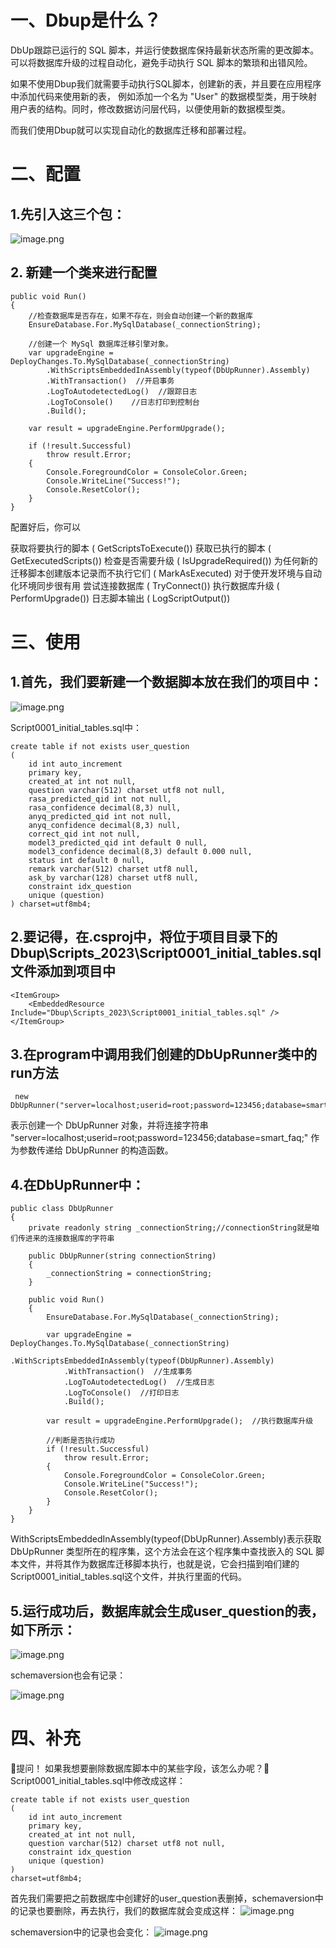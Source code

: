 
# 一、Dbup是什么？

DbUp跟踪已运行的 SQL 脚本，并运行使数据库保持最新状态所需的更改脚本。可以将数据库升级的过程自动化，避免手动执行 SQL 脚本的繁琐和出错风险。

如果不使用Dbup我们就需要手动执行SQL脚本，创建新的表，并且要在应用程序中添加代码来使用新的表，
例如添加一个名为 "User" 的数据模型类，用于映射用户表的结构。同时，修改数据访问层代码，以便使用新的数据模型类。

而我们使用Dbup就可以实现自动化的数据库迁移和部署过程。

#  二、配置

## 1.先引入这三个包：

![image.png](https://upload-images.jianshu.io/upload_images/29177961-3db68ce8738ecc41.png?imageMogr2/auto-orient/strip%7CimageView2/2/w/1240)

## 2. 新建一个类来进行配置

```
public void Run()
{
    //检查数据库是否存在，如果不存在，则会自动创建一个新的数据库
    EnsureDatabase.For.MySqlDatabase(_connectionString);
    
    //创建一个 MySql 数据库迁移引擎对象。
    var upgradeEngine = DeployChanges.To.MySqlDatabase(_connectionString)
        .WithScriptsEmbeddedInAssembly(typeof(DbUpRunner).Assembly)
        .WithTransaction()  //开启事务
        .LogToAutodetectedLog()  //跟踪日志
        .LogToConsole()    //日志打印到控制台
        .Build();

    var result = upgradeEngine.PerformUpgrade();

    if (!result.Successful)
        throw result.Error;
    {
        Console.ForegroundColor = ConsoleColor.Green;
        Console.WriteLine("Success!");
        Console.ResetColor();
    }
}
```

配置好后，你可以

获取将要执行的脚本 ( GetScriptsToExecute())
获取已执行的脚本 ( GetExecutedScripts())
检查是否需要升级 ( IsUpgradeRequired())
为任何新的迁移脚本创建版本记录而不执行它们 ( MarkAsExecuted)
对于使开发环境与自动化环境同步很有用
尝试连接数据库 ( TryConnect())
执行数据库升级 ( PerformUpgrade())
日志脚本输出 ( LogScriptOutput())

# 三、使用

## 1.首先，我们要新建一个数据脚本放在我们的项目中：

![image.png](https://upload-images.jianshu.io/upload_images/29177961-8dfe244107a0a467.png?imageMogr2/auto-orient/strip%7CimageView2/2/w/1240)

Script0001_initial_tables.sql中：

```
create table if not exists user_question
(
    id int auto_increment
    primary key,
    created_at int not null,
    question varchar(512) charset utf8 not null,
    rasa_predicted_qid int not null,
    rasa_confidence decimal(8,3) null,
    anyq_predicted_qid int not null,
    anyq_confidence decimal(8,3) null,
    correct_qid int not null,
    model3_predicted_qid int default 0 null,
    model3_confidence decimal(8,3) default 0.000 null,
    status int default 0 null,
    remark varchar(512) charset utf8 null,
    ask_by varchar(128) charset utf8 null,
    constraint idx_question
    unique (question)
) charset=utf8mb4;
```

## 2.要记得，在.csproj中，将位于项目目录下的 Dbup\Scripts_2023\Script0001_initial_tables.sql 文件添加到项目中

```
<ItemGroup>
    <EmbeddedResource Include="Dbup\Scripts_2023\Script0001_initial_tables.sql" />
</ItemGroup>
```

## 3.在program中调用我们创建的DbUpRunner类中的run方法

```
 new DbUpRunner("server=localhost;userid=root;password=123456;database=smart_faq;").Run();
```

表示创建一个 DbUpRunner 对象，并将连接字符串 "server=localhost;userid=root;password=123456;database=smart_faq;" 作为参数传递给 DbUpRunner 的构造函数。

## 4.在DbUpRunner中：

```
public class DbUpRunner
{
    private readonly string _connectionString;//connectionString就是咱们传进来的连接数据库的字符串

    public DbUpRunner(string connectionString)
    {
        _connectionString = connectionString;
    }

    public void Run()
    {
        EnsureDatabase.For.MySqlDatabase(_connectionString);

        var upgradeEngine = DeployChanges.To.MySqlDatabase(_connectionString)
            .WithScriptsEmbeddedInAssembly(typeof(DbUpRunner).Assembly)
            .WithTransaction()  //生成事务
            .LogToAutodetectedLog()  //生成日志
            .LogToConsole()  //打印日志
            .Build();

        var result = upgradeEngine.PerformUpgrade();  //执行数据库升级

        //判断是否执行成功
        if (!result.Successful)
            throw result.Error;
        {
            Console.ForegroundColor = ConsoleColor.Green;
            Console.WriteLine("Success!");
            Console.ResetColor();
        }
    }
}
```

WithScriptsEmbeddedInAssembly(typeof(DbUpRunner).Assembly)表示获取 DbUpRunner 类型所在的程序集，这个方法会在这个程序集中查找嵌入的 SQL 脚本文件，并将其作为数据库迁移脚本执行，也就是说，它会扫描到咱们建的Script0001_initial_tables.sql这个文件，并执行里面的代码。

## 5.运行成功后，数据库就会生成user_question的表，如下所示：

![image.png](https://upload-images.jianshu.io/upload_images/29177961-2a5b882782cddf77.png?imageMogr2/auto-orient/strip%7CimageView2/2/w/1240)

schemaversion也会有记录：

![image.png](https://upload-images.jianshu.io/upload_images/29177961-0333c16857dee450.png?imageMogr2/auto-orient/strip%7CimageView2/2/w/1240)

# 四、补充

🙋提问！ 如果我想要删除数据库脚本中的某些字段，该怎么办呢？🤔
Script0001_initial_tables.sql中修改成这样：

```
create table if not exists user_question
(
    id int auto_increment
    primary key,
    created_at int not null,
    question varchar(512) charset utf8 not null,
    constraint idx_question
    unique (question)
)
charset=utf8mb4;
```

首先我们需要把之前数据库中创建好的user_question表删掉，schemaversion中的记录也要删除，再去执行，我们的数据库就会变成这样：
![image.png](https://upload-images.jianshu.io/upload_images/29177961-d77aa126bf969d0b.png?imageMogr2/auto-orient/strip%7CimageView2/2/w/1240)

schemaversion中的记录也会变化：
![image.png](https://upload-images.jianshu.io/upload_images/29177961-fe64e99f0dfc4fba.png?imageMogr2/auto-orient/strip%7CimageView2/2/w/1240)